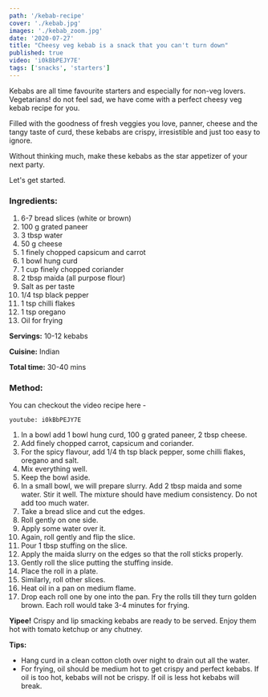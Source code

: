 ```yaml
---
path: '/kebab-recipe'
cover: './kebab.jpg'
images: './kebab_zoom.jpg'
date: '2020-07-27'
title: "Cheesy veg kebab is a snack that you can't turn down"
published: true
video: 'i0kBbPEJY7E'
tags: ['snacks', 'starters']
---
```


<p>
Kebabs are all time favourite starters and especially for non-veg lovers. Vegetarians! do not feel sad, we have come with a perfect
cheesy veg kebab recipe for you. 

<p>Filled with the goodness of fresh veggies you love, panner, cheese and the tangy taste of curd, these kebabs are crispy, irresistible and just too easy to ignore.</p>

Without thinking much, make these kebabs as the star appetizer of your next party.

<p>Let's get started. </p>

<h3>Ingredients:</h3>

<ol>
  <li>6-7 bread slices (white or brown)</li>
	<li>100 g grated paneer</li>
	<li>3 tbsp water</li>
	<li>50 g cheese</li>
  <li>1 finely chopped capsicum and carrot</li>
  <li>1 bowl hung curd</li>
  <li>1 cup finely chopped coriander</li>
  <li>2 tbsp maida (all purpose flour)</li>
  <li>Salt as per taste</li>
  <li>1/4 tsp black pepper</li>
  <li>1 tsp chilli flakes</li>
  <li>1 tsp oregano</li>
  <li>Oil for frying</li>

</ol>

<p><b>Servings:</b> 10-12 kebabs
</p>
<p><b>Cuisine:</b> Indian
</p>
<p><b>Total time:</b> 30-40 mins
</p>

<h3>Method:</h3>

<p> You can checkout the video recipe here -</p>

`youtube: i0kBbPEJY7E` 

<p>
  <ol>
  <li>In a bowl add 1 bowl hung curd, 100 g grated paneer, 2 tbsp cheese.</li>
  <li>Add finely chopped carrot, capsicum and coriander.</li>
  <li>For the spicy flavour, add 1/4 th tsp black pepper, some chilli flakes, oregano and salt.</li>
  <li>Mix everything well.</li>
  <li>Keep the bowl aside.</li>
  <li>In a small bowl, we will prepare slurry. Add 2 tbsp maida and some water. Stir it well. The mixture should have medium consistency.
  Do not add too much water.
  </li>
  <li>Take a bread slice and cut the edges.</li>
  <li>Roll gently on one side.</li>
  <li>Apply some water over it.</li>
  <li>Again, roll gently and flip the slice.</li>
  <li>Pour 1 tbsp stuffing on the slice.</li>
  <li>Apply the maida slurry on the edges so that the roll sticks properly.</li>
  <li>Gently roll the slice putting the stuffing inside.</li>
  <li>Place the roll in a plate.</li>
  <li>Similarly, roll other slices.</li>
  <li>Heat oil in a pan on medium flame.</li>
  <li>Drop each roll one by one into the pan. Fry the rolls till they turn golden brown. Each roll would take 3-4 minutes for frying.</li>
  </ol>
</p>

<p><b>Yipee!</b> Crispy and lip smacking kebabs are ready to be served. Enjoy them hot with tomato ketchup or any chutney.</p>

<p><b>Tips:</b>
<ul>
<li>Hang curd in a clean cotton cloth over night to drain out all the water.
</li>
  <li>For frying, oil should be medium hot to get crispy and perfect kebabs. If oil is too hot, kebabs will not be crispy. If  oil is less hot kebabs will break. </li>
<ul>